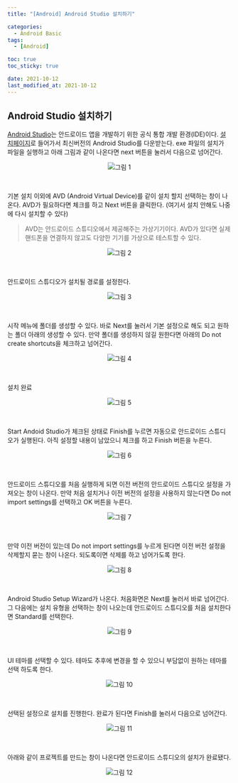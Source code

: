 ```yaml
---
title: "[Android] Android Studio 설치하기"

categories:
  - Android Basic
tags:
  - [Android]

toc: true
toc_sticky: true

date: 2021-10-12
last_modified_at: 2021-10-12
---
```


## Android Studio 설치하기

[Android Studio](https://developer.android.com/studio/intro?hl=ko)는 안드로이드 앱을 개발하기 위한 공식 통합 개발 환경(IDE)이다.
[설치페이지](https://developer.android.com/studio?gclid=Cj0KCQjwwY-LBhD6ARIsACvT72OSNosOE8sk0S2aTtkIMh3_qeILRQY5GbDMmptK7pCjGlxIsMyHsHwaAl-tEALw_wcB&gclsrc=aw.ds)로 들어가서 최신버전의 Android Studio를 다운받는다. exe 파일의 설치가 파일을 실행하고 아래 그림과 같이 나온다면 next 버튼을 눌러서 다음으로 넘어간다.

<p align="center">
  <img src="/assets/images/android/basic/install/1.png" title="그림 1" />
</p>

<br>

기본 설치 이외에 AVD (Android Virtual Device)를 같이 설치 할지 선택하는 창이 나온다. AVD가 필요하다면 체크를 하고 Next 버튼을 클릭한다. (여기서 설치 안해도 나중에 다시 설치할 수 있다)
> AVD는 안드로이드 스튜디오에서 제공해주는 가상기기이다. 
>AVD가 있다면 실제 핸드폰을 연결하지 않고도 다양한 기기를 가상으로 테스트할 수 있다. 

<p align="center">
  <img src="/assets/images/android/basic/install/2.png" title="그림 2" />
</p>

<br>

안드로이드 스튜디오가 설치될 경로를 설정한다.

<p align="center">
  <img src="/assets/images/android/basic/install/3.png" title="그림 3" />
</p>

<br>

시작 메뉴에 폴더를 생성할 수 있다. 바로 Next를 눌러서 기본 설정으로 해도 되고 원하는 폴더 아래의 생성할 수 있다. 만약 폴더를 생성하지 않길 원한다면 아래의 Do not create shortcuts을 체크하고 넘어간다.

<p align="center">
  <img src="/assets/images/android/basic/install/4.png" title="그림 4" />
</p>

<br>

설치 완료

<p align="center">
  <img src="/assets/images/android/basic/install/5.png" title="그림 5" />
</p>

<br>

Start Andoid Studio가 체크된 상태로 Finish를 누르면 자동으로 안드로이드 스튜디오가 실행된다. 아직 설정할 내용이 남았으니 체크를 하고 Finish 버튼을 누른다.

<p align="center">
  <img src="/assets/images/android/basic/install/6.png" title="그림 6" />
</p>

<br>

안드로이드 스튜디오를 처음 실행하게 되면 이전 버전의 안드로이드 스튜디오 설정을 가져오는 창이 나온다. 만약 처음 설치거나 이전 버전의 설정을 사용하지 않는다면 Do not import settings를 선택하고 OK 버튼을 누른다.

<p align="center">
  <img src="/assets/images/android/basic/install/7.png" title="그림 7" />
</p>

<br>

만약 이전 버전이 있는데 Do not import settings를 누르게 된다면 이전 버전 설정을 삭제할지 묻는 창이 나온다. 되도록이면 삭제를 하고 넘어가도록 한다.

<p align="center">
  <img src="/assets/images/android/basic/install/8.png" title="그림 8" />
</p>

<br>

Android Studio Setup Wizard가 나온다. 처음화면은 Next를 눌러서 바로 넘어간다. 그 다음에는 설치 유형을 선택하는 창이 나오는데 안드로이드 스튜디오를 처음 설치한다면 Standard를 선택한다.

<p align="center">
  <img src="/assets/images/android/basic/install/9.png" title="그림 9" />
</p>

<br>

UI 테마를 선택할 수 있다. 테마도 추후에 변경을 할 수 있으니 부담없이 원하는 테마를 선택 하도록 한다.

<p align="center">
  <img src="/assets/images/android/basic/install/10.png" title="그림 10" />
</p>

<br>

선택된 설정으로 설치를 진행한다. 완료가 된다면 Finish를 눌러서 다음으로 넘어간다.

<p align="center">
  <img src="/assets/images/android/basic/install/11.png" title="그림 11" />
</p>

<br>

아래와 같이 프로젝트를 만드는 창이 나온다면 안드로이드 스튜디오의 설치가 완료됐다.

<p align="center">
  <img src="/assets/images/android/basic/install/12.png" title="그림 12" />
</p>

<br>
